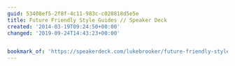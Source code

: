 ```yaml
---
guid: 53408ef5-2f8f-4c11-983c-c020818d5e5e
title: Future Friendly Style Guides // Speaker Deck
created: '2014-03-19T09:24:50+00:00'
changed: '2019-09-24T14:43:23+00:00'


bookmark_of: 'https://speakerdeck.com/lukebrooker/future-friendly-style-guides'
---
```




